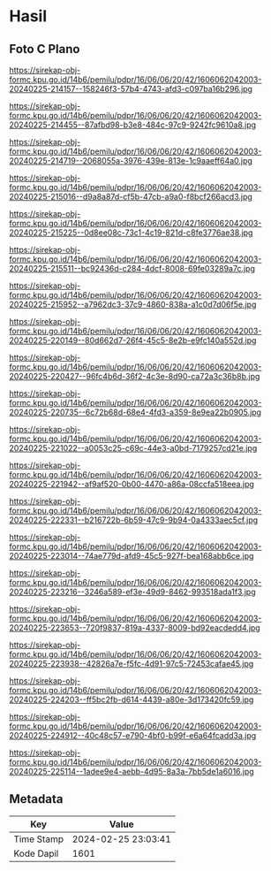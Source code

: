 # Hasil

## Foto C Plano

https://sirekap-obj-formc.kpu.go.id/14b6/pemilu/pdpr/16/06/06/20/42/1606062042003-20240225-214157--158246f3-57b4-4743-afd3-c097ba16b296.jpg

https://sirekap-obj-formc.kpu.go.id/14b6/pemilu/pdpr/16/06/06/20/42/1606062042003-20240225-214455--87afbd98-b3e8-484c-97c9-9242fc9610a8.jpg

https://sirekap-obj-formc.kpu.go.id/14b6/pemilu/pdpr/16/06/06/20/42/1606062042003-20240225-214719--2068055a-3976-439e-813e-1c9aaeff64a0.jpg

https://sirekap-obj-formc.kpu.go.id/14b6/pemilu/pdpr/16/06/06/20/42/1606062042003-20240225-215016--d9a8a87d-cf5b-47cb-a9a0-f8bcf266acd3.jpg

https://sirekap-obj-formc.kpu.go.id/14b6/pemilu/pdpr/16/06/06/20/42/1606062042003-20240225-215225--0d8ee08c-73c1-4c19-821d-c8fe3776ae38.jpg

https://sirekap-obj-formc.kpu.go.id/14b6/pemilu/pdpr/16/06/06/20/42/1606062042003-20240225-215511--bc92436d-c284-4dcf-8008-69fe03289a7c.jpg

https://sirekap-obj-formc.kpu.go.id/14b6/pemilu/pdpr/16/06/06/20/42/1606062042003-20240225-215952--a7962dc3-37c9-4860-838a-a1c0d7d06f5e.jpg

https://sirekap-obj-formc.kpu.go.id/14b6/pemilu/pdpr/16/06/06/20/42/1606062042003-20240225-220149--80d662d7-26f4-45c5-8e2b-e9fc140a552d.jpg

https://sirekap-obj-formc.kpu.go.id/14b6/pemilu/pdpr/16/06/06/20/42/1606062042003-20240225-220427--96fc4b6d-36f2-4c3e-8d90-ca72a3c36b8b.jpg

https://sirekap-obj-formc.kpu.go.id/14b6/pemilu/pdpr/16/06/06/20/42/1606062042003-20240225-220735--6c72b68d-68e4-4fd3-a359-8e9ea22b0905.jpg

https://sirekap-obj-formc.kpu.go.id/14b6/pemilu/pdpr/16/06/06/20/42/1606062042003-20240225-221022--a0053c25-c69c-44e3-a0bd-7179257cd21e.jpg

https://sirekap-obj-formc.kpu.go.id/14b6/pemilu/pdpr/16/06/06/20/42/1606062042003-20240225-221942--af9af520-0b00-4470-a86a-08ccfa518eea.jpg

https://sirekap-obj-formc.kpu.go.id/14b6/pemilu/pdpr/16/06/06/20/42/1606062042003-20240225-222331--b216722b-6b59-47c9-9b94-0a4333aec5cf.jpg

https://sirekap-obj-formc.kpu.go.id/14b6/pemilu/pdpr/16/06/06/20/42/1606062042003-20240225-223014--74ae779d-afd9-45c5-927f-bea168abb6ce.jpg

https://sirekap-obj-formc.kpu.go.id/14b6/pemilu/pdpr/16/06/06/20/42/1606062042003-20240225-223216--3246a589-ef3e-49d9-8462-993518ada1f3.jpg

https://sirekap-obj-formc.kpu.go.id/14b6/pemilu/pdpr/16/06/06/20/42/1606062042003-20240225-223653--720f9837-819a-4337-8009-bd92eacdedd4.jpg

https://sirekap-obj-formc.kpu.go.id/14b6/pemilu/pdpr/16/06/06/20/42/1606062042003-20240225-223938--42826a7e-f5fc-4d91-97c5-72453cafae45.jpg

https://sirekap-obj-formc.kpu.go.id/14b6/pemilu/pdpr/16/06/06/20/42/1606062042003-20240225-224203--ff5bc2fb-d614-4439-a80e-3d173420fc59.jpg

https://sirekap-obj-formc.kpu.go.id/14b6/pemilu/pdpr/16/06/06/20/42/1606062042003-20240225-224912--40c48c57-e790-4bf0-b99f-e6a64fcadd3a.jpg

https://sirekap-obj-formc.kpu.go.id/14b6/pemilu/pdpr/16/06/06/20/42/1606062042003-20240225-225114--1adee9e4-aebb-4d95-8a3a-7bb5de1a6016.jpg


## Metadata

| Key        | Value               |
| ---------- | ------------------- |
| Time Stamp | 2024-02-25 23:03:41 |
| Kode Dapil | 1601                |



